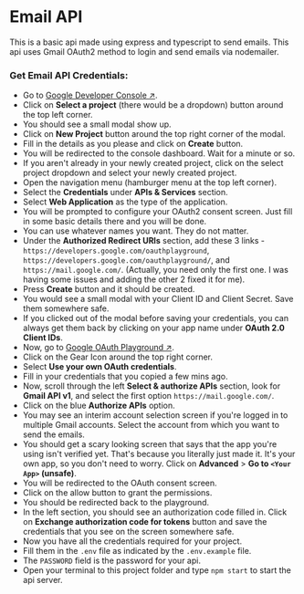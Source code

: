 # Email API

This is a basic api made using express and typescript to send emails. This api uses Gmail OAuth2 method to login and
send emails via nodemailer.

### Get Email API Credentials:

-   Go to [Google Developer Console ↗](https://console.cloud.google.com/).
-   Click on **Select a project** (there would be a dropdown) button around the top left corner.
-   You should see a small modal show up.
-   Click on **New Project** button around the top right corner of the modal.
-   Fill in the details as you please and click on **Create** button.
-   You will be redirected to the console dashboard. Wait for a minute or so.
-   If you aren't already in your newly created project, click on the select project dropdown and select your newly
    created project.
-   Open the navigation menu (hamburger menu at the top left corner).
-   Select the **Credentials** under **APIs & Services** section.
-   Select **Web Application** as the type of the application.
-   You will be prompted to configure your OAuth2 consent screen. Just fill in some basic details there and you will be
    done.
-   You can use whatever names you want. They do not matter.
-   Under the **Authorized Redirect URIs** section, add these 3 links - `https://developers.google.com/oauthplayground`,
    `https://developers.google.com/oauthplayground/`, and `https://mail.google.com/`. (Actually, you need only the first
    one. I was having some issues and adding the other 2 fixed it for me).
-   Press **Create** button and it should be created.
-   You would see a small modal with your Client ID and Client Secret. Save them somewhere safe.
-   If you clicked out of the modal before saving your credentials, you can always get them back by clicking on your app
    name under **OAuth 2.0 Client IDs**.
-   Now, go to [Google OAuth Playground ↗](https://developers.google.com/oauthplayground/).
-   Click on the Gear Icon around the top right corner.
-   Select **Use your own OAuth credentials**.
-   Fill in your credentials that you copied a few mins ago.
-   Now, scroll through the left **Select & authorize APIs** section, look for **Gmail API v1**, and select the first
    option `https://mail.google.com/`.
-   Click on the blue **Authorize APIs** option.
-   You may see an interim account selection screen if you're logged in to multiple Gmail accounts. Select the account
    from which you want to send the emails.
-   You should get a scary looking screen that says that the app you're using isn't verified yet. That's because you
    literally just made it. It's your own app, so you don't need to worry. Click on **Advanced** > **Go to `<Your App>`
    (unsafe)**.
-   You will be redirected to the OAuth consent screen.
-   Click on the allow button to grant the permissions.
-   You should be redirected back to the playground.
-   In the left section, you should see an authorization code filled in. Click on **Exchange authorization code for
    tokens** button and save the credentials that you see on the screen somewhere safe.
-   Now you have all the credentials required for your project.
-   Fill them in the `.env` file as indicated by the `.env.example` file.
-   The `PASSWORD` field is the password for your api.
-   Open your terminal to this project folder and type `npm start` to start the api server.
